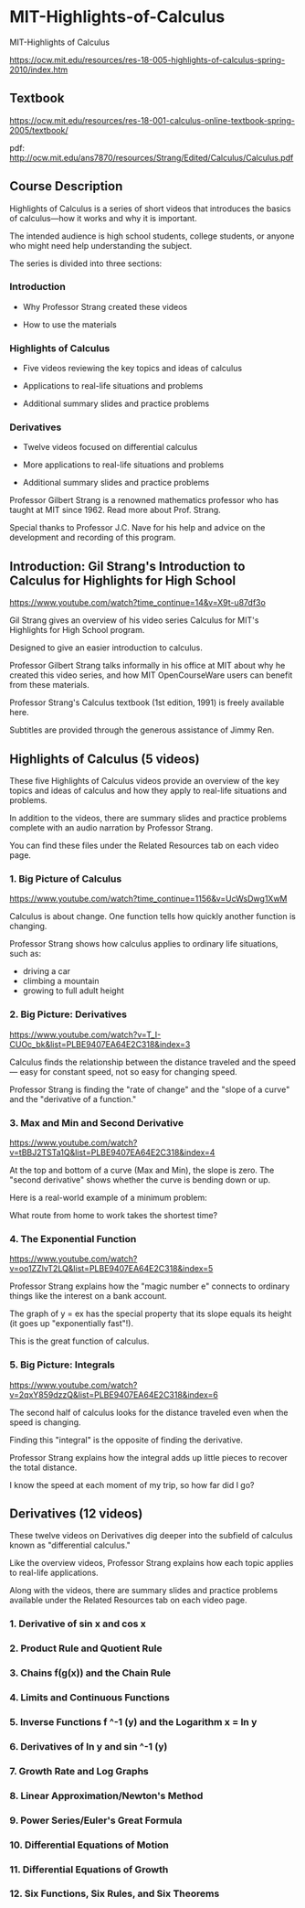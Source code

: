 # MIT-Highlights-of-Calculus
MIT-Highlights of Calculus

https://ocw.mit.edu/resources/res-18-005-highlights-of-calculus-spring-2010/index.htm

## Textbook

https://ocw.mit.edu/resources/res-18-001-calculus-online-textbook-spring-2005/textbook/

pdf: http://ocw.mit.edu/ans7870/resources/Strang/Edited/Calculus/Calculus.pdf

## Course Description

Highlights of Calculus is a series of short videos that introduces the basics of calculus—how it works and why it is important. 

The intended audience is high school students, college students, or anyone who might need help understanding the subject.

The series is divided into three sections:

### Introduction

- Why Professor Strang created these videos

- How to use the materials

### Highlights of Calculus

- Five videos reviewing the key topics and ideas of calculus

- Applications to real-life situations and problems

- Additional summary slides and practice problems

### Derivatives

- Twelve videos focused on differential calculus

- More applications to real-life situations and problems

- Additional summary slides and practice problems

Professor Gilbert Strang is a renowned mathematics professor who has taught at MIT since 1962. Read more about Prof. Strang.

Special thanks to Professor J.C. Nave for his help and advice on the development and recording of this program.




## Introduction: Gil Strang's Introduction to Calculus for Highlights for High School

https://www.youtube.com/watch?time_continue=14&v=X9t-u87df3o

Gil Strang gives an overview of his video series Calculus for MIT's Highlights for High School program. 

Designed to give an easier introduction to calculus.


Professor Gilbert Strang talks informally in his office at MIT about why he created this video series, and how MIT OpenCourseWare users can benefit from these materials.

Professor Strang's Calculus textbook (1st edition, 1991) is freely available here.

Subtitles are provided through the generous assistance of Jimmy Ren.


## Highlights of Calculus (5 videos)

These five Highlights of Calculus videos provide an overview of the key topics and ideas of calculus and how they apply to real-life situations and problems. 

In addition to the videos, there are summary slides and practice problems complete with an audio narration by Professor Strang. 

You can find these files under the Related Resources tab on each video page.

### 1. Big Picture of Calculus

https://www.youtube.com/watch?time_continue=1156&v=UcWsDwg1XwM

Calculus is about change. One function tells how quickly another function is changing. 

Professor Strang shows how calculus applies to ordinary life situations, such as:

* driving a car
* climbing a mountain
* growing to full adult height

### 2. Big Picture: Derivatives

https://www.youtube.com/watch?v=T_I-CUOc_bk&list=PLBE9407EA64E2C318&index=3

Calculus finds the relationship between the distance traveled and the speed — easy for constant speed, not so easy for changing speed. 

Professor Strang is finding the "rate of change" and the "slope of a curve" and the "derivative of a function."

### 3. Max and Min and Second Derivative

https://www.youtube.com/watch?v=tBBJ2TSTa1Q&list=PLBE9407EA64E2C318&index=4

At the top and bottom of a curve (Max and Min), the slope is zero. The "second derivative" shows whether the curve is bending down or up. 

Here is a real-world example of a minimum problem:

What route from home to work takes the shortest time?


### 4. The Exponential Function

https://www.youtube.com/watch?v=oo1ZZlvT2LQ&list=PLBE9407EA64E2C318&index=5

Professor Strang explains how the "magic number e" connects to ordinary things like the interest on a bank account. 

The graph of
y = ex has the special property that its slope equals its height (it goes up "exponentially fast"!). 

This is the great function of calculus.

### 5. Big Picture: Integrals

https://www.youtube.com/watch?v=2qxY859dzzQ&list=PLBE9407EA64E2C318&index=6

The second half of calculus looks for the distance traveled even when the speed is changing. 

Finding this "integral" is the opposite of finding the derivative. 

Professor Strang explains how the integral adds up little pieces to recover the total distance.

I know the speed at each moment of my trip, so how far did I go?

## Derivatives (12 videos)

These twelve videos on Derivatives dig deeper into the subfield of calculus known as "differential calculus."  

Like the overview videos, Professor Strang explains how each topic applies to real-life applications.  

Along with the videos, there are summary slides and practice problems available under the Related Resources tab on each video page.

### 1. Derivative of sin x and cos x

### 2. Product Rule and Quotient Rule

### 3. Chains f(g(x)) and the Chain Rule

### 4. Limits and Continuous Functions

### 5. Inverse Functions f ^-1 (y) and the Logarithm x = ln y

### 6. Derivatives of ln y and sin ^-1 (y)

### 7. Growth Rate and Log Graphs

### 8. Linear Approximation/Newton's Method

### 9. Power Series/Euler's Great Formula

### 10. Differential Equations of Motion

### 11. Differential Equations of Growth

### 12. Six Functions, Six Rules, and Six Theorems




